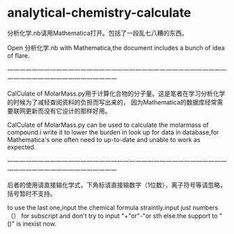 # analytical-chemistry-calculate
分析化学.nb请用Mathematica打开。包括了一段乱七八糟的东西。

Open 分析化学.nb with Mathematica,the document includes a bunch of idea of flare.

一一一一一一一一一一一一一一一一一一一一一一一一一一一一一一一一一一一一一一一一一一一一一一一一一一一一一一

CalCulate of MolarMass.py用于计算化合物的分子量。这是笔者在学习分析化学的时候为了减轻查阅资料的负担而写出来的，
因为Mathematica的数据库经常需要联网更新而没有它设计的那样好用。

CalCulate of MolarMass.py can be used to calculate the molarmass of compound.i write it to lower the 
burden in look up for data in database,for Mathematica's one often need to up-to-date and unable to
work as expected.

一一一一一一一一一一一一一一一一一一一一一一一一一一一一一一一一一一一一一一一一一一一一一一一一一一一一一一

后者的使用请直接输化学式，下角标请直接输数字（1位数），离子符号等请忽略，括号暂时不支持。

to use the last one,input the chemical formula straintly.input just numbers（） for subscript and don't try
to input "+"or"-"or sth else.the support to "()" is inexist now.
